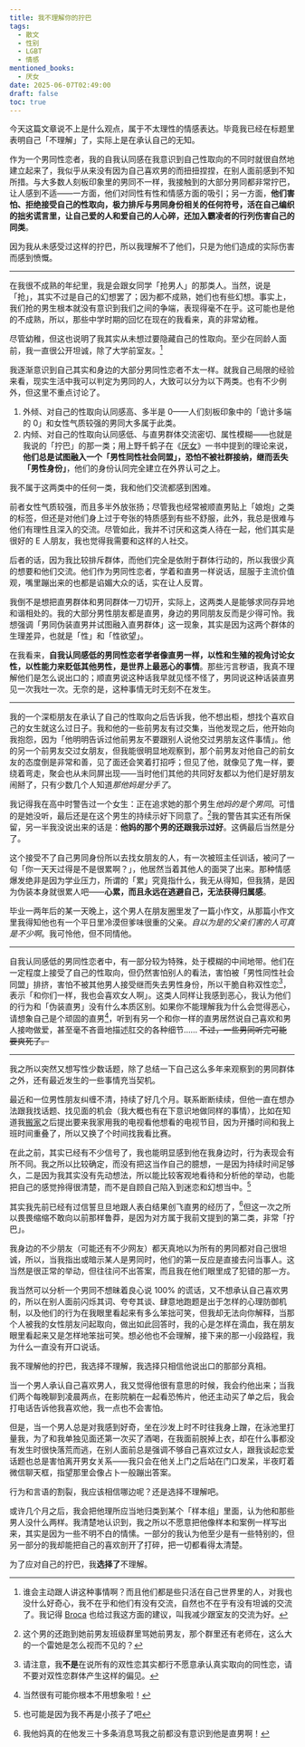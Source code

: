 ```yaml
---
title: 我不理解你的拧巴
tags:
  - 散文
  - 性别
  - LGBT
  - 情感
mentioned_books:
  - 厌女
date: 2025-06-07T02:49:00
draft: false
toc: true
---
```


今天这篇文章说不上是什么观点，属于不太理性的情感表达。毕竟我已经在标题里表明自己「不理解」了，实际上是在承认自己的无知。<!--more-->

作为一个男同性恋者，我的自我认同感在我意识到自己性取向的不同时就很自然地建立起来了，我似乎从来没有因为自己喜欢男的而扭扭捏捏，在别人面前感到不知所措。与大多数人刻板印象里的男同不一样，我接触到的大部分男同都非常拧巴，让人感到不适——一方面，他们对同性有性和情感方面的吸引；另一方面，**他们害怕、拒绝接受自己的性取向，极力排斥与男同身份相关的任何符号，活在自己编织的拙劣谎言里，让自己爱的人和爱自己的人心碎，还加入霸凌者的行列伤害自己的同类**。

因为我从未感受过这样的拧巴，所以我理解不了他们，只是为他们造成的实际伤害而感到愤慨。

---

在我很不成熟的年纪里，我是会跟女同学「抢男人」的那类人。当然，说是「抢」，其实不过是自己的幻想罢了；因为都不成熟，她们也有些幻想。事实上，我们抢的男生根本就没有意识到我们之间的争端，表现得毫不在乎。这可能也是他的不成熟，所以，那些中学时期的回忆在现在的我看来，真的非常幼稚。

尽管幼稚，但这也说明了我其实从未想过要隐藏自己的性取向。至少在同龄人面前，我一直很公开坦诚，除了大学前室友。[^2]

我逐渐意识到自己其实和身边的大部分男同性恋者不太一样。就我自己局限的经验来看，现实生活中我可以判定为男同的人，大致可以分为以下两类。也有不少例外，但这里不重点讨论了。

1. 外倾、对自己的性取向认同感高、多半是 0——人们刻板印象中的「诡计多端的 0」和女性气质较强的男同大多属于此类。
2. 内倾、对自己的性取向认同感低、与直男群体交流密切、属性模糊——也就是我说的「拧巴」的那一类；用上野千鹤子在《[厌女](/library/2024/厌女/)》一书中提到的理论来说，**他们总是试图融入一个「男性同性社会同盟」，恐怕不被社群接纳，继而丢失「男性身份」**，他们的身份认同完全建立在外界认可之上。

我不属于这两类中的任何一类，我和他们交流都感到困难。

前者女性气质较强，而且多半外放张扬；尽管我也经常被顺直男贴上「娘炮」之类的标签，但还是对他们身上过于夸张的特质感到有些不舒服，此外，我总是很难与他们有理性且深入的交流。尽管如此，我并不讨厌和这类人待在一起，他们其实是很好的 E 人朋友，我也觉得我需要和这样的人社交。

后者的话，因为我比较排斥群体，而他们完全是依附于群体行动的，所以我很少真的想要和他们交流。他们作为男同性恋者，学着和直男一样说话，屈服于主流价值观，嘴里蹦出来的也都是谄媚大众的话，实在让人反胃。

我倒不是想把直男群体和男同群体一刀切开，实际上，这两类人是能够求同存异地和谐相处的。我的大部分男性朋友都是直男，身边的男同朋友反而是少得可怜。我想强调「男同伪装直男并试图融入直男群体」这一现象，其实是因为这两个群体的生理差异，也就是「性」和「性欲望」。

在我看来，**自我认同感低的男同性恋者学者像直男一样，以性和生殖的视角讨论女性，以性能力来贬低其他男性，是世界上最恶心的事情**。那些污言秽语，我真不理解他们是怎么说出口的；顺直男说这种话我早就见怪不怪了，男同说这种话装直男见一次我吐一次。无奈的是，这种事情无时无刻不在发生。

---

我的一个深柜朋友在承认了自己的性取向之后告诉我，他不想出柜，想找个喜欢自己的女生就这么过日子。我和他的一些前男友有过交集，当他发现之后，他开始向我抱怨，因为「他明明告诉过他前男友不要跟别人说他交过男朋友这件事情」。他的另一个前男友交过女朋友，但我能很明显地观察到，那个前男友对他自己的前女友的态度倒是非常和善，见了面还会笑着打招呼；但见了他，就像见了鬼一样，要绕着弯走，聚会也从未同屏出现——当时他们其他的共同好友都以为他们是好朋友闹掰了，只有少数几个人知道*那他妈是分手了*。

我记得我在高中时警告过一个女生：正在追求她的那个男生*他妈的是个男同*。可惜的是她没听，最后还是在这个男生的持续示好下同意了。[^1]我的警告其实还有所保留，另一半我没说出来的话是：**他妈的那个男的还跟我示过好**。这俩最后当然是分了。

这个接受不了自己男同身份所以去找女朋友的人，有一次被班主任训话，被问了一句「你一天天过得是不是很累啊？」，他居然当着其他人的面哭了出来。那种情感爆发绝非是因为学业压力，所谓的「累」究竟指什么，我无从得知，但我猜，是因为伪装本身就很累人吧——**心累，而且永远在逃避自己，无法获得归属感**。

毕业一两年后的某一天晚上，这个男人在朋友圈里发了一篇小作文，从那篇小作文里我得知他也有一个平日里冷漠但爹味很重的父亲。*自以为是的父亲们害的人可真是不少啊*。我可怜他，但不同情他。

---

自我认同感低的男同性恋者中，有一部分较为特殊，处于模糊的中间地带。他们在一定程度上接受了自己的性取向，但仍然害怕别人的看法，害怕被「男性同性社会同盟」排挤，害怕不被其他男人接受继而失去男性身份，所以干脆自称双性恋[^3]，表示「和你们一样，我也会喜欢女人啊」。这类人同样让我感到恶心，我认为他们的行为和「伪装直男」没有什么本质区别。如果你不能理解我为什么会觉得恶心，请想象自己是个顽固的直男[^4]，听到有另一个和你一样的直男居然说自己喜欢和男人接吻做爱，甚至毫不吝啬地描述肛交的各种细节…… ~~不过，一些男同听完可能要爽死了。~~

---

我之所以突然又想写性少数话题，除了总结一下自己这么多年来观察到的男同群体之外，还有最近发生的一些事情充当契机。

最近和一位男性朋友纠缠不清，持续了好几个月。联系断断续续，但他一直在想办法跟我找话题、找见面的机会（我大概也有在下意识地做同样的事情），比如在知道我[搬家](/posts/逃离群居生活/)之后提出要来我家用我的电视看他想看的电视节目，因为开播时间和我上班时间重叠了，所以又换了个时间找我看比赛。

在此之前，其实已经有不少信号了，我也能明显感到他在我身边时，行为表现会有所不同。我之所以比较确定，而没有把这当作自己的臆想，一是因为持续时间足够久，二是因为我其实没有先动想法，所以能比较客观地看待和分析他的举动，也能把自己的感觉拎得很清楚，而不是自顾自己陷入到迷恋和幻想当中。[^5]

其实我先前已经有过信誓旦旦地跟人表白结果创飞直男的经历了，[^6]但这一次之所以畏畏缩缩不敢向以前那样鲁莽，是因为对方属于我前文提到的第二类，非常「拧巴」。

我身边的不少朋友（可能还有不少网友）都天真地以为所有的男同都对自己很坦诚，所以，当我指出或暗示某人是男同时，他们的第一反应是直接去问当事人。这当然是很正常的举动，但往往问不出答案，而且我在他们眼里成了犯错的那一方。

我当然可以分析一个男同不想昧着良心说 100% 的谎话，又不想承认自己喜欢男的，所以在别人面前闪烁其词、夸夸其谈、肆意地跑题是出于怎样的心理防御机制，以及他们的行为在我眼里看起来有多么笨拙可笑，但我却无法向你解释，当那个人被我的女性朋友问起取向，做出如此回答时，我的心是怎样在滴血，我在朋友眼里看起来又是怎样地笨拙可笑。想必他也不会理解，接下来的那一小段路程，我为什么一直没有开口说话。

我不理解他的拧巴，我选择不理解，我选择只相信他说出口的那部分真相。

当一个男人承认自己喜欢男人，我又觉得他很有意思的时候，我会约他出来；当我们两个每晚聊到凌晨两点，在影院躺在一起看恐怖片，他还主动买了单之后，我会打电话告诉他我喜欢他，我一点也不会害怕。

但是，当一个男人总是对我感到好奇，坐在沙发上时不时往我身上蹭，在泳池里打量我，为了和我单独见面还第一次买了酒喝，在我面前脱掉上衣，却在什么事都没有发生时很快落荒而逃，在别人面前总是强调不够自己喜欢过女人，跟我谈起恋爱话题也总是害怕离开男女关系——我只会在他关上门之后站在门口发呆，半夜盯着微信聊天框，指望那里会像占卜一般蹦出答案。

行为和言语的割裂，我应该相信哪边呢？还是选择不理解吧。

或许几个月之后，我会把他理所应当地归类到某个「样本组」里面，认为他和那些男人没什么两样。我清楚地认识到，我之所以不愿意把他像样本和案例一样写出来，其实是因为一些不明不白的情愫。一部分的我认为他至少是有一些特别的，但另一部分的我却能把自己的喜欢剖开了打碎，把一切都看得太清楚。

为了应对自己的拧巴，我**选择了**不理解。

[^1]: 这个男的还跑到她前男友班级群里骂她前男友，那个群里还有老师在，这么大的一个雷她是怎么视而不见的？ 

[^2]: 谁会主动跟人讲这种事情啊？而且他们都是些只活在自己世界里的人，对我也没什么好奇心，我不在乎和他们有没有交流，自然也不在乎有没有坦诚的交流了。我记得 [Broca](https://brocalife.com) 也给过我这方面的建议，叫我减少跟室友的交流为好。

[^3]: 请注意，我**不是**在说所有的双性恋其实都行不愿意承认真实取向的同性恋，请不要对双性恋群体产生这样的偏见。

[^4]: 当然很有可能你根本不用想象啦！

[^5]: 也可能是因为我不再是小孩子了吧

[^6]: 我他妈真的在他发三十多条消息骂我之前都没有意识到他是直男啊！
